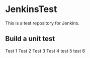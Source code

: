 # JenkinsTest
This is a test repository for Jenkins. 

## Build a unit test
Test 1
Test 2
Test 3
Test 4
test 5
test 6
